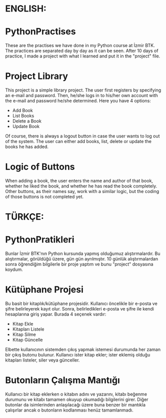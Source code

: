 # ENGLISH:

# PythonPractises
These are the practises we have done in my Python course at İzmir BTK.
The practices are separated day by day as it can be seen.
After 10 days of practice, I made a project with what I learned and put it in the "project" file.

# Project Library
This project is a simple library project.
The user first registers by specifying an e-mail and password. Then, he/she logs in to his/her own account with the e-mail and password he/she determined.
Here you have 4 options:
- Add Book
- List Books
- Delete a Book
- Update Book

Of course, there is always a logout button in case the user wants to log out of the system.
The user can either add books, list, delete or update the books he has added.

# Logic of Buttons
When adding a book, the user enters the name and author of that book, whether he liked the book, and whether he has read the book completely.
Other buttons, as their names say, work with a similar logic, but the coding of those buttons is not completed yet.



# TÜRKÇE:

# PythonPratikleri
Bunlar İzmir BTK'nın Python kursunda yapmış olduğumuz alıştırmalardır.
Bu alıştırmalar, görüldüğü üzere, gün gün ayrılmıştır.
10 günlük alıştırmalardan sonra öğrendiğim bilgilerle bir proje yaptım ve bunu "project" dosyasına koydum.

# Kütüphane Projesi
Bu basit bir kitaplık/kütüphane projesidir.
Kullanıcı öncelikle bir e-posta ve şifre belirleyerek kayıt olur. Sonra, belirledikleri e-posta ve şifre ile kendi hesaplarına giriş yapar.
Burada 4 seçenek vardır:
- Kitap Ekle
- Kitapları Listele
- Kitap Silme
- Kitap Güncelle

Elbette kullanıcının sistemden çıkış yapmak istemesi durumunda her zaman bir çıkış butonu bulunur.
Kullanıcı ister kitap ekler; ister eklemiş olduğu kitapları listeler, siler veya günceller.

# Butonların Çalışma Mantığı
Kullanıcı bir kitap eklerken o kitabın adını ve yazarını, kitabı beğenme durumunu ve kitabı tamamen okuyup okumadığı bilgilerini girer.
Diğer butonlar da isimlerinden anlaşılacağı üzere buna benzer bir mantıkla çalışırlar ancak o butonların kodlanması henüz tamamlanmadı.
